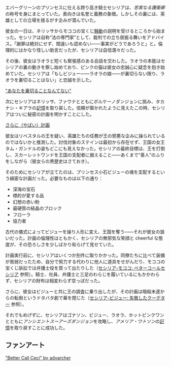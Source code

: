<!-- title: セシリア・イマーグリーン -->
<!-- status: 生存 -->

エバーグリーンのプリンセスに仕える誇り高き騎士セシリアは、_忠実なる護衛卿_ の称号を身にまとっていた。表向きは名誉と義務の象徴。しかしその裏には、英雄としての立場を揺るがす企みが潜んでいた。

彼女の一日は、ネリッサからモココの宝くじ[騒動](https://www.youtube.com/live/2ATTd32AV-Q?feature=shared&t=1085)の説明を受けるところから始まった。セシリアは自称“法の専門家”として、裁判での立ち居振る舞いをアドバイス。「謝罪は絶対にせず、間違いも認めない――事実がどうであろうと」と。倫理的にはかなり怪しい助言だったが、セシリアは自信満々だった。

その後、彼女はラオラと短くも緊張感のある会話を交わした。ラオラの本能はセシリアの裏の動きを察し始めており、ピンクの猫は彼女の忠誠心に疑念を抱き始めていた。セシリアは「もしビジュー――ラオラの娘――が裏切らない限り、ラオラを裏切ることはない」と忠誠を示した。

["あなたを裏切ることなんてない"](#embed:https://www.youtube.com/live/2ATTd32AV-Q?t=1710)

次にセシリアはネリッサ、ファウナとともにボルケーノダンジョンに挑み、タカナシ・キアラの[記憶](https://www.youtube.com/live/2ATTd32AV-Q?feature=shared&t=4084)を取り戻した。信頼が築かれたように見えたこの時、セシリアはついに秘密の計画を明かすことにした。

[さらに（やばい）計画](#embed:https://www.youtube.com/live/2ATTd32AV-Q?t=4221)

彼女はリベスタルの王を疑い、英雄たちの任務が王の邪悪な企みに操られているのではないかと推測した。討伐対象のステインは最初から存在せず、王国の女王タム・ガンドルの姿もどこにも見えなかった。セシリアの最終目標は、王を打倒し、スカーレットワンドを王国の支配者に据えること――あくまで“善人”のふりをしながら（彼女らの黒歴史はさておき）。

そのためにセシリアが立てたのは、プリンセス小石ビジューの魂を支配するという綿密な計画だった。必要なものは以下の通り：

- 深海の宝石
- 標的が愛する品
- 幻想の赤い粉
- 最硬質の結晶のブロック
- フローラ
- 協力者

古代の儀式によってビジューを操り人形に変え、王国を奪う――それが彼女の狙いだった。計画の倫理性はともかく、セシリアの無邪気な笑顔と cheerful な態度が、その恐ろしさを少しばかり和らげて見せていた。

計画実行前に、セシリアはいくつか別件に取りかかった。同僚たちに比べて装備が貧弱だったため、自分で努力する代わりに他人に道具をせがんだり、モココの宝くじ訴訟では弁護士役を買って出たりした（[セシリア-モココ: ベターコールセシリア](#edge:mococo-cecilia) 参照）。騎士、社員、弁護士と三足のわらじを履いているにもかかわらず、セシリアの財布は相変わらず空っぽだった。

さらに、彼女はビジューと共に王の調査に乗り出したが、その計画は暗殺未遂からの転倒というドタバタ劇で幕を閉じた（[セシリア-ビジュー: 失敗したクーデター](#edge:bijou-cecilia) 参照）。

それでもめげずに、セシリアはゴナソン、ビジュー、ラオラ、ホットピンクワンとともに*アンシエントスーアーズダンジョン*を攻略し、*アメリア・ワトソン*の[記憶](https://www.youtube.com/live/2ATTd32AV-Q?feature=shared&t=12991)を取り戻すことに成功した。

## ファンアート

["Better Call Ceci" by advarcher](https://x.com/Anonamos_701/status/1831536576620585414)
